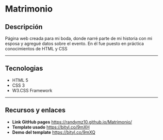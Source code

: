 # Matrimonio
## Descripción

Página web creada para mi boda, donde narré parte de mi historia con mi esposa y agregué datos sobre el evento. En él fue puesto en práctica conocimientos de HTML y CSS

---
## Tecnologias 
- HTML 5
- CSS 3
- W3.CSS Framework
---
## Recursos y enlaces
- **Link GitHub pages** https://randymz10.github.io/Matrimonio/
- **Template usado** https://bityl.co/9mXH
 - **Demo del template** https://bityl.co/9mXQ
